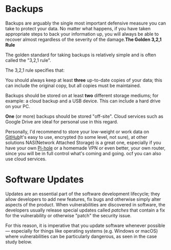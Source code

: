 # Backups
Backups are arguably the single most important defensive measure you can take to protect your data. No matter what happens, if you have taken appropriate steps to back your information up, you will always be able to recover almost regardless of the severity of the damage.**The Golden 3,2,1 Rule**

The golden standard for taking backups is relatively simple and is often called the "3,2,1 rule".

The 3,2,1 rule specifies that:  

You should always keep at least **three** up-to-date copies of your data; this can include the original copy, but all copies must be maintained.  

Backups should be stored on at least **two** different storage mediums; for example: a cloud backup and a USB device. This can include a hard drive on your PC.  

**One** (or more) backups should be stored "off-site". Cloud services such as Google Drive are ideal for personal use in this regard.

Personally, I'd recommend to store your low-weight or work data on [GitHub](https://github.com/)It's easy to use, encrypted (to some level, not sure), at other solutions NAS(Network Attached Storage) is a great one, especially if you have your own [Pi-hole](https://pi-hole.net/) or a homemade VPN or even better, your own router, since you will be in full control what's coming and going. ocf you can also use cloud services.
# Software Updates

Updates are an essential part of the software development lifecycle; they allow developers to add new features, fix bugs and otherwise simply alter aspects of the product. When vulnerabilities are discovered in software, the developers usually release special updates called _patches_ that contain a fix for the vulnerability or otherwise "patch" the security issue.

For this reason, it is imperative that you update software whenever possible — especially for things like operating systems (e.g. Windows or macOS) where vulnerabilities can be particularly dangerous, as seen in the case study below.


